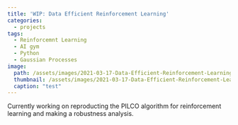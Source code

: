 ```yaml
---
title: 'WIP: Data Efficient Reinforcement Learning'
categories:
  - projects
tags:
  - Reinforcemnt Learning
  - AI gym
  - Python
  - Gaussian Processes
image: 
  path: /assets/images/2021-03-17-Data-Efficient-Reinforcement-Learning-Project/PILCO-linux.jpg
  thumbnail: /assets/images/2021-03-17-Data-Efficient-Reinforcement-Learning-Project/PILCO-linux.jpg
  caption: "test"
---
```

 
Currently working on reproducting the PILCO algorithm for reinforcement learning and making a robustness analysis.